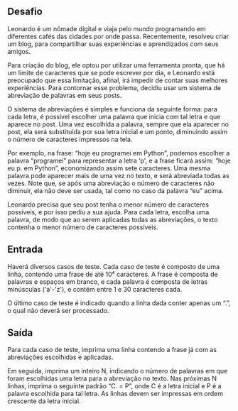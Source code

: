 ## Desafio

Leonardo é um nômade digital e viaja pelo mundo programando em diferentes
cafés das cidades por onde passa. Recentemente, resolveu criar um blog, para
compartilhar suas experiências e aprendizados com seus amigos.

Para criação do blog, ele optou por utilizar uma ferramenta pronta, que há um
limite de caracteres que se pode escrever por dia, e Leonardo está preocupado
que essa limitação, afinal, irá impedir de contar suas melhores experiências.
Para contornar esse problema, decidiu usar um sistema de abreviação de palavras
em seus posts.

O sistema de abreviações é simples e funciona da seguinte forma: para cada
letra, é possível escolher uma palavra que inicia com tal letra e que aparece
no post. Uma vez escolhida a palavra, sempre que ela aparecer no post, ela
será substituída por sua letra inicial e um ponto, diminuindo assim o número
de caracteres impressos na tela.

Por exemplo, na frase: “hoje eu programei em Python”, podemos escolher a
palavra “programei” para representar a letra ‘p', e a frase ficará assim:
“hoje eu p. em Python”, economizando assim sete caracteres. Uma mesma palavra
pode aparecer mais de uma vez no texto, e será abreviada todas as vezes. Note
que, se após uma abreviação o número de caracteres não diminuir, ela não deve
ser usada, tal como no caso da palavra “eu” acima.

Leonardo precisa que seu post tenha o menor número de caracteres possíveis, e
por isso pediu a sua ajuda. Para cada letra, escolha uma palavra, de modo que
ao serem aplicadas todas as abreviações, o texto contenha o menor número de
caracteres possíveis.

## Entrada

Haverá diversos casos de teste. Cada caso de teste é composto de uma linha,
contendo uma frase de até 10⁴ caracteres. A frase é composta de palavras e
espaços em branco, e cada palavra é composta de letras minúsculas ('a'-'z'),
e contém entre 1 e 30 caracteres cada.

O último caso de teste é indicado quando a linha dada conter apenas um “.”,
o qual não deverá ser processado.

## Saída

Para cada caso de teste, imprima uma linha contendo a frase já com as
abreviações escolhidas e aplicadas.

Em seguida, imprima um inteiro N, indicando o número de palavras em que foram
escolhidas uma letra para a abreviação no texto. Nas próximas N linhas,
imprima o seguinte padrão “C. = P”, onde C é a letra inicial e P é a palavra
escolhida para tal letra. As linhas devem ser impressas em ordem crescente da
letra inicial.